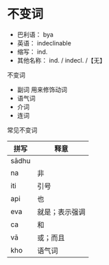 # 不变词

* 巴利语： bya
* 英语： indeclinable
* 缩写： ind.
* 其他名称： ind. / indecl. /【无】

不变词
- 副词 用来修饰动词
- 语气词
- 介词
- 连词


常见不变词

|拼写|释意|
|--|--|
| sādhu | |
| na | 非 |
| iti | 引号 |
| api | 也 |
| eva | 就是；表示强调 |
| ca | 和 |
| vā | 或；而且 |
| kho | 语气词 |
